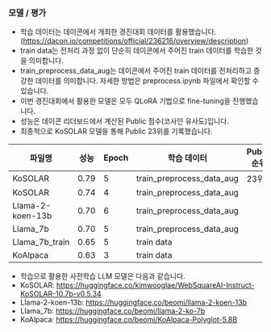 ### 모델 / 평가

* 학습 데이터는 데이콘에서 개최한 경진대회 데이터를 활용했습니다. (https://dacon.io/competitions/official/236216/overview/description)
* train data는 전처리 과정 없이 단순히 데이콘에서 주어진 train 데이터를 학습한 것을 의미합니다.
* train_preprocess_data_aug는 데이콘에서 주어진 train 데이터를 전처리하고 증강한 데이터를 의미합니다. 자세한 방법은 preprocess.ipynb 파일에서 확인할 수 있습니다.
* 이번 경진대회에서 활용한 모델은 모두 QLoRA 기법으로 fine-tuning을 진행했습니다.
* 성능은 데이콘 리더보드에서 계산된 Public 점수(코사인 유사도)입니다.
* 최종적으로 KoSOLAR 모델을 통해 Public 23위를 기록했습니다.

|파일명|성능|Epoch|학습 데이터|Public 순위|
|------|---|-----|----------|-----------|
|KoSOLAR|0.79|5|train_preprocess_data_aug|23위|
|KoSOLAR|0.74|4|train_preprocess_data_aug||
|Llama-2-koen-13b|0.70|6|train_preprocess_data_aug||
|Llama_7b|0.70|5|train_preprocess_data_aug||
|Llama_7b_train|0.65|5|train data||
|KoAlpaca|0.63|3|train data||

* 학습으로 활용한 사전학습 LLM 모델은 다음과 같습니다.
* KoSOLAR: https://huggingface.co/kimwooglae/WebSquareAI-Instruct-KoSOLAR-10.7b-v0.5.34
* Llama-2-koen-13b: https://huggingface.co/beomi/llama-2-koen-13b
* Llama_7b: https://huggingface.co/beomi/llama-2-ko-7b
* KoAlpaca: https://huggingface.co/beomi/KoAlpaca-Polyglot-5.8B
